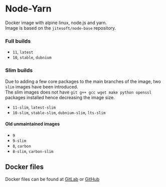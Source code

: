 # Node-Yarn

Docker image with alpine linux, node.js and yarn.  
Image is based on the  `jitesoft/node-base` repository.  

### Full builds

* `11`, `latest`
* `10`, `stable`, `dubnium`

### Slim builds

Due to adding a few core packages to the main branches of the image, two `slim` images have been introduced.  
The slim images does not have `git g++ gcc wget make python openssl` packages installed hence decreasing the image size.

* `11-slim`, `latest-slim`
* `10-slim`, `stable-slim`, `dubnium-slim`, `lts-slim`

#### Old unmaintained images

* `9`
* `9-slim`
* `8`, `carbon`
* `8-slim`, `carbon-slim`

## Docker files

Docker files can be found at  [GitLab](https://gitlab.com/jitesoft/dockerfiles/node-yarn) or [GitHub](https://github.com/jitesoft/docker-node-yarn)

